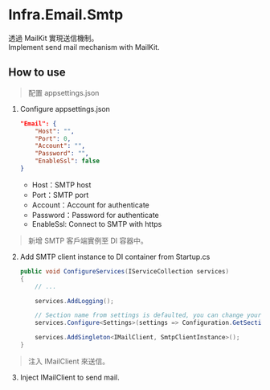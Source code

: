 # Infra.Email.Smtp

透過 MailKit 實現送信機制。  
Implement send mail mechanism with MailKit.

## How to use

> 配置 appsettings.json

1. Configure appsettings.json

    ```json
    "Email": {
        "Host": "",
        "Port": 0,
        "Account": "",
        "Password": "",
        "EnableSsl": false
    }
    ```

    - Host：SMTP host
    - Port：SMTP port
    - Account：Account for authenticate
    - Password：Password for authenticate
    - EnableSsl: Connect to SMTP with https

> 新增 SMTP 客戶端實例至 DI 容器中。

2. Add SMTP client instance to DI container from Startup.cs

    ```csharp
    public void ConfigureServices(IServiceCollection services)
    {
        // ...

        services.AddLogging();

        // Section name from settings is defaulted, you can change your prefer naming, but field structure must be the same!
        services.Configure<Settings>(settings => Configuration.GetSection(Settings.SectionName).Bind(settings));

        services.AddSingleton<IMailClient, SmtpClientInstance>();
    }
    ```

> 注入 IMailClient 來送信。

3. Inject IMailClient to send mail.

